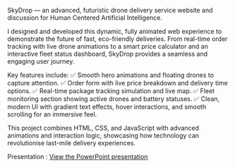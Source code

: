 SkyDrop — an advanced, futuristic drone delivery service website and discussion for Human Centered Artificial Intelligence.

I designed and developed this dynamic, fully animated web experience to demonstrate the future of fast, eco-friendly deliveries. From real-time order tracking with live drone animations to a smart price calculator and an interactive fleet status dashboard, SkyDrop provides a seamless and engaging user journey.

Key features include:
✅ Smooth hero animations and floating drones to capture attention.
✅ Order form with live price breakdown and delivery time options.
✅ Real-time package tracking simulation and live map.
✅ Fleet monitoring section showing active drones and battery statuses.
✅ Clean, modern UI with gradient text effects, hover interactions, and smooth scrolling for an immersive feel.

This project combines HTML, CSS, and JavaScript with advanced animations and interaction logic, showcasing how technology can revolutionise last-mile delivery experiences.

Presentation : 
[View the PowerPoint presentation](./Skydrop.pptx)
